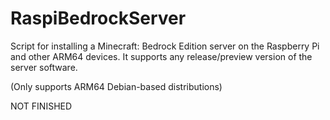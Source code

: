 # RaspiBedrockServer
Script for installing a Minecraft: Bedrock Edition server on the Raspberry Pi and other ARM64 devices.
It supports any release/preview version of the server software.

(Only supports ARM64 Debian-based distributions)

NOT FINISHED
